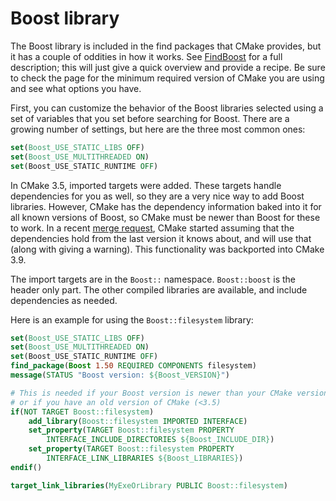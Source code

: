 # Boost library

The Boost library is included in the find packages that CMake provides, but it has a couple of oddities in how it works. See [FindBoost] for a full description; this will just give a quick overview and provide a recipe. Be sure to check the page for the minimum required version of CMake you are using and see what options you have.

First, you can customize the behavior of the Boost libraries selected using a set of variables that you set before searching for Boost. There are a growing number of settings, but here are the three most common ones:

```cmake
set(Boost_USE_STATIC_LIBS OFF)
set(Boost_USE_MULTITHREADED ON)
set(Boost_USE_STATIC_RUNTIME OFF)
```

In CMake 3.5, imported targets were added. These targets handle dependencies for you as well, so they are a very nice way to add Boost libraries. However, CMake has the dependency information baked into it for all known versions of Boost, so CMake must be newer than Boost for these to work. In a recent [merge request][MROldBoost], CMake started assuming that the dependencies hold from the last version it knows about, and will use that (along with giving a warning). This
functionality was backported into CMake 3.9.

The import targets are in the `Boost::` namespace. `Boost::boost` is the header only part. The other compiled libraries are available, and include dependencies as needed.

Here is an example for using the `Boost::filesystem` library:

```cmake
set(Boost_USE_STATIC_LIBS OFF)
set(Boost_USE_MULTITHREADED ON)
set(Boost_USE_STATIC_RUNTIME OFF)
find_package(Boost 1.50 REQUIRED COMPONENTS filesystem)
message(STATUS "Boost version: ${Boost_VERSION}")

# This is needed if your Boost version is newer than your CMake version
# or if you have an old version of CMake (<3.5)
if(NOT TARGET Boost::filesystem)
    add_library(Boost::filesystem IMPORTED INTERFACE)
    set_property(TARGET Boost::filesystem PROPERTY
        INTERFACE_INCLUDE_DIRECTORIES ${Boost_INCLUDE_DIR})
    set_property(TARGET Boost::filesystem PROPERTY
        INTERFACE_LINK_LIBRARIES ${Boost_LIBRARIES})
endif()

target_link_libraries(MyExeOrLibrary PUBLIC Boost::filesystem)
```



[FindBoost]: https://cmake.org/cmake/help/latest/module/FindBoost.html
[MROldBoost]: https://gitlab.kitware.com/cmake/cmake/merge_requests/1172
